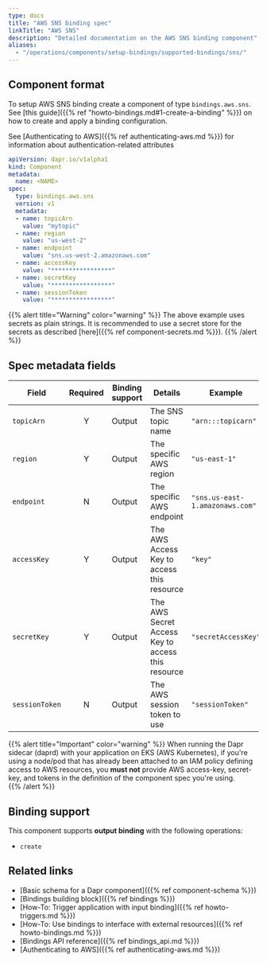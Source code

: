 ```yaml
---
type: docs
title: "AWS SNS binding spec"
linkTitle: "AWS SNS"
description: "Detailed documentation on the AWS SNS binding component"
aliases:
  - "/operations/components/setup-bindings/supported-bindings/sns/"
---
```


## Component format

To setup AWS SNS binding create a component of type `bindings.aws.sns`. See [this guide]({{% ref "howto-bindings.md#1-create-a-binding" %}}) on how to create and apply a binding configuration.

See [Authenticating to AWS]({{% ref authenticating-aws.md %}}) for information about authentication-related attributes

```yaml
apiVersion: dapr.io/v1alpha1
kind: Component
metadata:
  name: <NAME>
spec:
  type: bindings.aws.sns
  version: v1
  metadata:
  - name: topicArn
    value: "mytopic"
  - name: region
    value: "us-west-2"
  - name: endpoint
    value: "sns.us-west-2.amazonaws.com"
  - name: accessKey
    value: "*****************"
  - name: secretKey
    value: "*****************"
  - name: sessionToken
    value: "*****************"
```

{{% alert title="Warning" color="warning" %}}
The above example uses secrets as plain strings. It is recommended to use a secret store for the secrets as described [here]({{% ref component-secrets.md %}}).
{{% /alert %}}

## Spec metadata fields

| Field              | Required | Binding support |  Details | Example |
|--------------------|:--------:|------------|-----|---------|
| `topicArn`           | Y        | Output | The SNS topic name                                                    | `"arn:::topicarn"`               |
| `region`             | Y        | Output | The specific AWS region                                               | `"us-east-1"`                    |
| `endpoint`           | N        | Output | The specific AWS endpoint                                             | `"sns.us-east-1.amazonaws.com"`  |
| `accessKey`          | Y        | Output | The AWS Access Key to access this resource                            | `"key"`                          |
| `secretKey`          | Y        | Output | The AWS Secret Access Key to access this resource                     | `"secretAccessKey"`              |
| `sessionToken`       | N        | Output | The AWS session token to use                                          | `"sessionToken"`                 |

{{% alert title="Important" color="warning" %}}
When running the Dapr sidecar (daprd) with your application on EKS (AWS Kubernetes), if you're using a node/pod that has already been attached to an IAM policy defining access to AWS resources, you **must not** provide AWS access-key, secret-key, and tokens in the definition of the component spec you're using.  
{{% /alert %}}

## Binding support

This component supports **output binding** with the following operations:

- `create`

## Related links

- [Basic schema for a Dapr component]({{% ref component-schema %}})
- [Bindings building block]({{% ref bindings %}})
- [How-To: Trigger application with input binding]({{% ref howto-triggers.md %}})
- [How-To: Use bindings to interface with external resources]({{% ref howto-bindings.md %}})
- [Bindings API reference]({{% ref bindings_api.md %}})
- [Authenticating to AWS]({{% ref authenticating-aws.md %}})
